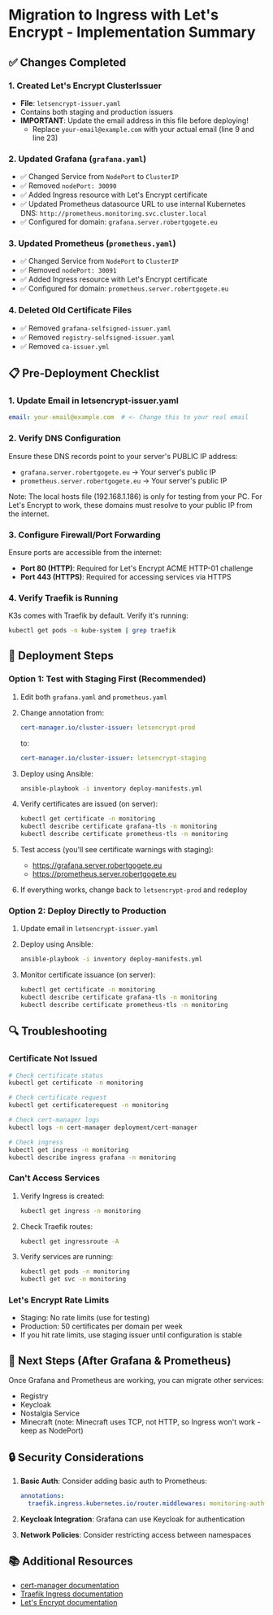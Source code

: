 # Migration to Ingress with Let's Encrypt - Implementation Summary

## ✅ Changes Completed

### 1. Created Let's Encrypt ClusterIssuer
- **File**: `letsencrypt-issuer.yaml`
- Contains both staging and production issuers
- **IMPORTANT**: Update the email address in this file before deploying!
  - Replace `your-email@example.com` with your actual email (line 9 and line 23)

### 2. Updated Grafana (`grafana.yaml`)
- ✅ Changed Service from `NodePort` to `ClusterIP`
- ✅ Removed `nodePort: 30090`
- ✅ Added Ingress resource with Let's Encrypt certificate
- ✅ Updated Prometheus datasource URL to use internal Kubernetes DNS: `http://prometheus.monitoring.svc.cluster.local`
- ✅ Configured for domain: `grafana.server.robertgogete.eu`

### 3. Updated Prometheus (`prometheus.yaml`)
- ✅ Changed Service from `NodePort` to `ClusterIP`
- ✅ Removed `nodePort: 30091`
- ✅ Added Ingress resource with Let's Encrypt certificate
- ✅ Configured for domain: `prometheus.server.robertgogete.eu`

### 4. Deleted Old Certificate Files
- ✅ Removed `grafana-selfsigned-issuer.yaml`
- ✅ Removed `registry-selfsigned-issuer.yaml`
- ✅ Removed `ca-issuer.yml`

## 📋 Pre-Deployment Checklist

### 1. Update Email in letsencrypt-issuer.yaml
```yaml
email: your-email@example.com  # <- Change this to your real email
```

### 2. Verify DNS Configuration
Ensure these DNS records point to your server's PUBLIC IP address:
- `grafana.server.robertgogete.eu` → Your server's public IP
- `prometheus.server.robertgogete.eu` → Your server's public IP

Note: The local hosts file (192.168.1.186) is only for testing from your PC. For Let's Encrypt to work, these domains must resolve to your public IP from the internet.

### 3. Configure Firewall/Port Forwarding
Ensure ports are accessible from the internet:
- **Port 80 (HTTP)**: Required for Let's Encrypt ACME HTTP-01 challenge
- **Port 443 (HTTPS)**: Required for accessing services via HTTPS

### 4. Verify Traefik is Running
K3s comes with Traefik by default. Verify it's running:
```bash
kubectl get pods -n kube-system | grep traefik
```

## 🚀 Deployment Steps

### Option 1: Test with Staging First (Recommended)
1. Edit both `grafana.yaml` and `prometheus.yaml`
2. Change annotation from:
   ```yaml
   cert-manager.io/cluster-issuer: letsencrypt-prod
   ```
   to:
   ```yaml
   cert-manager.io/cluster-issuer: letsencrypt-staging
   ```

3. Deploy using Ansible:
   ```bash
   ansible-playbook -i inventory deploy-manifests.yml
   ```

4. Verify certificates are issued (on server):
   ```bash
   kubectl get certificate -n monitoring
   kubectl describe certificate grafana-tls -n monitoring
   kubectl describe certificate prometheus-tls -n monitoring
   ```

5. Test access (you'll see certificate warnings with staging):
   - https://grafana.server.robertgogete.eu
   - https://prometheus.server.robertgogete.eu

6. If everything works, change back to `letsencrypt-prod` and redeploy

### Option 2: Deploy Directly to Production
1. Update email in `letsencrypt-issuer.yaml`
2. Deploy using Ansible:
   ```bash
   ansible-playbook -i inventory deploy-manifests.yml
   ```

3. Monitor certificate issuance (on server):
   ```bash
   kubectl get certificate -n monitoring
   kubectl describe certificate grafana-tls -n monitoring
   kubectl describe certificate prometheus-tls -n monitoring
   ```

## 🔍 Troubleshooting

### Certificate Not Issued
```bash
# Check certificate status
kubectl get certificate -n monitoring

# Check certificate request
kubectl get certificaterequest -n monitoring

# Check cert-manager logs
kubectl logs -n cert-manager deployment/cert-manager

# Check ingress
kubectl get ingress -n monitoring
kubectl describe ingress grafana -n monitoring
```

### Can't Access Services
1. Verify Ingress is created:
   ```bash
   kubectl get ingress -n monitoring
   ```

2. Check Traefik routes:
   ```bash
   kubectl get ingressroute -A
   ```

3. Verify services are running:
   ```bash
   kubectl get pods -n monitoring
   kubectl get svc -n monitoring
   ```

### Let's Encrypt Rate Limits
- Staging: No rate limits (use for testing)
- Production: 50 certificates per domain per week
- If you hit rate limits, use staging issuer until configuration is stable

## 📝 Next Steps (After Grafana & Prometheus)

Once Grafana and Prometheus are working, you can migrate other services:
- Registry
- Keycloak
- Nostalgia Service
- Minecraft (note: Minecraft uses TCP, not HTTP, so Ingress won't work - keep as NodePort)

## 🔒 Security Considerations

1. **Basic Auth**: Consider adding basic auth to Prometheus:
   ```yaml
   annotations:
     traefik.ingress.kubernetes.io/router.middlewares: monitoring-auth@kubernetescrd
   ```

2. **Keycloak Integration**: Grafana can use Keycloak for authentication

3. **Network Policies**: Consider restricting access between namespaces

## 📚 Additional Resources

- [cert-manager documentation](https://cert-manager.io/docs/)
- [Traefik Ingress documentation](https://doc.traefik.io/traefik/providers/kubernetes-ingress/)
- [Let's Encrypt documentation](https://letsencrypt.org/docs/)
